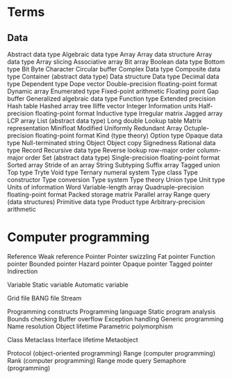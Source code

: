 # Terms

## Data
Abstract data type
Algebraic data type
Array
Array data structure
Array data type
Array slicing
Associative array
Bit array
Boolean data type
Bottom type
Bit
Byte
Character
Circular buffer
Complex Data type
Composite data type
Container (abstract data type)
Data structure
Data type
Decimal data type
Dependent type
Dope vector
Double-precision floating-point format
Dynamic array
Enumerated type
Fixed-point arithmetic
Floating point
Gap buffer
Generalized algebraic data type
Function type
Extended precision
Hash table
Hashed array tree
Iliffe vector
Integer
Information units
Half-precision floating-point format
Inductive type
Irregular matrix
Jagged array
LCP array
List (abstract data type)
Long double
Lookup table
Matrix representation
Minifloat
Modified Uniformly Redundant Array
Octuple-precision floating-point format
Kind (type theory)
Option type
Opaque data type
Null-terminated string
Object
Object copy
Signedness
Rational data type
Record
Recursive data type
Reverse lookup
row-major order
column-major order
Set (abstract data type)
Single-precision floating-point format
Sorted array
Stride of an array
String
Subtyping
Suffix array
Tagged union
Top type
Tryte
Void type
Ternary numeral system
Type class
Type constructor
Type conversion
Type system
Type theory
Union type
Unit type
Units of information
Word
Variable-length array
Quadruple-precision floating-point format
Packed storage matrix
Parallel array
Range query (data structures)
Primitive data type
Product type
Arbitrary-precision arithmetic


# Computer programming
Reference
Weak reference
Pointer
Pointer swizzling
Fat pointer
Function pointer
Bounded pointer
Hazard pointer
Opaque pointer
Tagged pointer
Indirection

Variable
Static variable
Automatic variable

Grid file
BANG file
Stream

Programming constructs
Programming language
Static program analysis
Bounds checking
Buffer overflow
Exception handling
Generic programming
Name resolution
Object lifetime
Parametric polymorphism

Class
Metaclass
Interface
lifetime
Metaobject

Protocol (object-oriented programming)
Range (computer programming)
Rank (computer programming)
Range mode query
Semaphore (programming)
